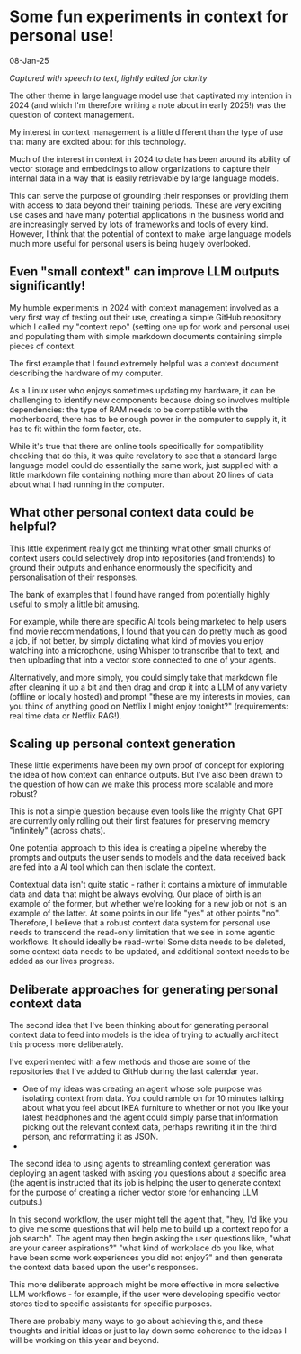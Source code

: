# Some fun experiments in context for personal use!

08-Jan-25

*Captured with speech to text, lightly edited for clarity*

The other theme in large language model use that captivated my intention in 2024 (and which I'm therefore writing a note about in early 2025!) was the question of context management. 

My interest in context management is a little different than the type of use that many are excited about for this technology. 

Much of the interest in context in 2024 to date has been around its ability of vector storage and embeddings to allow organizations to capture their internal data in a way that is easily retrievable by large language models. 

This can serve the purpose of grounding their responses or providing them with access to data beyond their training periods. These are very exciting use cases and have many potential applications in the business world and are increasingly served by lots of frameworks and tools of every kind. However, I think that the potential of context to make large language models much more useful for personal users is being hugely overlooked.

## Even "small context" can improve LLM outputs significantly!

My humble experiments in 2024 with context management involved as a very first way of testing out their use, creating a simple GitHub repository which I called my "context repo" (setting one up for work and personal use) and populating them with simple markdown documents containing simple pieces of context. 

The first example that I found extremely helpful was a context document describing the hardware of my computer. 

As a Linux user who enjoys sometimes updating my hardware, it can be challenging to identify new components because doing so involves multiple dependencies: the type of RAM needs to be compatible with the motherboard, there has to be enough power in the computer to supply it, it has to fit within the form factor, etc. 

While it's true that there are online tools specifically for compatibility checking that do this, it was quite revelatory to see that a standard large language model could do essentially the same work, just supplied with a little markdown file containing nothing more than about 20 lines of data about what I had running in the computer.

## What other personal context data could be helpful?

This little experiment really got me thinking what other small chunks of context users could selectively drop into repositories (and frontends) to ground their outputs and enhance enormously the specificity and personalisation of their responses.

The bank of examples that I found have ranged from potentially highly useful to simply a little bit amusing. 

For example, while there are specific AI tools being marketed to help users find movie recommendations, I found that you can do pretty much as good a job, if not better, by simply dictating what kind of movies you enjoy watching into a microphone, using Whisper to transcribe that to text, and then uploading that into a vector store connected to one of your agents. 

Alternatively, and more simply, you could simply take that markdown file after cleaning it up a bit and then drag and drop it into a LLM of any variety (offline or locally hosted) and prompt "these are my interests in movies, can you think of anything good on Netflix I might enjoy tonight?" (requirements: real time data or Netflix RAG!).

## Scaling up personal context generation

These little experiments have been my own proof of concept for exploring the idea of how context can enhance outputs. But I've also been drawn to the question of how can we make this process more scalable and more robust? 

This is not a simple question because even tools like the mighty Chat GPT are currently only rolling out their first features for preserving memory "infinitely" (across chats). 

One potential approach to this idea is creating a pipeline whereby the prompts and outputs the user sends to models and the data received back are fed into a AI tool which can then isolate the context. 

Contextual data isn't quite static - rather it contains a mixture of immutable data and data that might be always evolving. Our place of birth is an example of the former, but whether we're looking for a new job or not is an example of the latter. At some points in our life "yes" at other points "no". Therefore, I believe that a robust context data system for personal use needs to transcend the read-only limitation that we see in some agentic workflows. It should ideally be read-write! Some data needs to be deleted, some context data needs to be updated, and additional context needs to be added as our lives progress.

## Deliberate approaches for generating personal context data

The second idea that I've been thinking about for generating personal context data to feed into models is the idea of trying to actually architect this process more deliberately.

I've experimented with a few methods and those are some of the repositories that I've added to GitHub during the last calendar year.

- One of my ideas was creating an agent whose sole purpose was isolating context from data. You could ramble on for 10 minutes talking about what you feel about IKEA furniture to whether or not you like your latest headphones and the agent could simply parse that information picking out the relevant context data, perhaps rewriting it in the third person, and reformatting it as JSON. 
- 
The second idea to using agents to streamling context generation was deploying an agent tasked with asking you questions about a specific area (the agent is instructed that its job is helping the user to generate context for the purpose of creating a richer vector store for enhancing LLM outputs.)

In this second workflow, the user might tell the agent that, "hey, I'd like you to give me some questions that will help me to build up a context repo for a job search". The agent may then begin asking the user questions like, "what are your career aspirations?" "what kind of workplace do you like, what have been some work experiences you did not enjoy?" and then generate the context data based upon the user's responses. 

This more deliberate approach might be more effective in more selective LLM workflows - for example, if the user were developing specific vector stores tied to specific assistants for specific purposes. 

There are probably many ways to go about achieving this, and these thoughts and initial ideas or just to lay down some coherence to the ideas I will be working on this year and beyond.